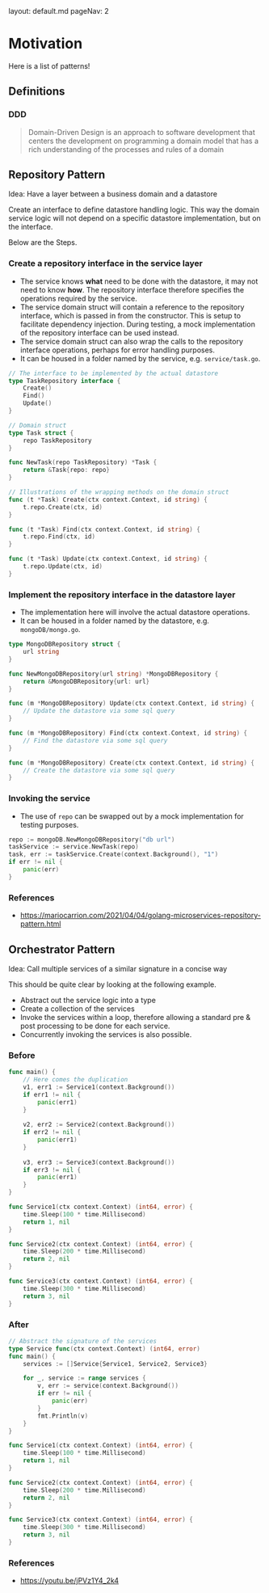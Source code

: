 <frontmatter>
  layout: default.md
  pageNav: 2
</frontmatter>

# Motivation

Here is a list of patterns!

## Definitions

### DDD

> Domain-Driven Design is an approach to software development that centers the development on programming a domain model that has a rich understanding of the processes and rules of a domain

## Repository Pattern

Idea: Have a layer between a business domain and a datastore

Create an interface to define datastore handling logic. This way the domain service logic will not depend on a specific datastore implementation, but on the interface.

Below are the Steps.

### Create a repository interface in the service layer

- The service knows **what** need to be done with the datastore, it may not need to know **how**. The repository interface therefore specifies the operations required by the service.
- The service domain struct will contain a reference to the repository interface, which is passed in from the constructor. This is setup to facilitate dependency injection. During testing, a mock implementation of the repository interface can be used instead.
- The service domain struct can also wrap the calls to the repository interface operations, perhaps for error handling purposes.
- It can be housed in a folder named by the service, e.g. `service/task.go`.

```go
// The interface to be implemented by the actual datastore
type TaskRepository interface {
    Create()
    Find()
    Update()
}

// Domain struct
type Task struct {
    repo TaskRepository
}

func NewTask(repo TaskRepository) *Task {
    return &Task{repo: repo}
}

// Illustrations of the wrapping methods on the domain struct
func (t *Task) Create(ctx context.Context, id string) {
    t.repo.Create(ctx, id)
}

func (t *Task) Find(ctx context.Context, id string) {
    t.repo.Find(ctx, id)
}

func (t *Task) Update(ctx context.Context, id string) {
    t.repo.Update(ctx, id)
}
```

### Implement the repository interface in the datastore layer

- The implementation here will involve the actual datastore operations.
- It can be housed in a folder named by the datastore, e.g. `mongoDB/mongo.go`.

```go
type MongoDBRepository struct {
    url string
}

func NewMongoDBRepository(url string) *MongoDBRepository {
    return &MongoDBRepository{url: url}
}

func (m *MongoDBRepository) Update(ctx context.Context, id string) {
    // Update the datastore via some sql query
}

func (m *MongoDBRepository) Find(ctx context.Context, id string) {
    // Find the datastore via some sql query
}

func (m *MongoDBRepository) Create(ctx context.Context, id string) {
    // Create the datastore via some sql query
}
```

### Invoking the service

- The use of `repo` can be swapped out by a mock implementation for testing purposes.

```go
repo := mongoDB.NewMongoDBRepository("db url")
taskService := service.NewTask(repo)
task, err := taskService.Create(context.Background(), "1")
if err != nil {
    panic(err)
}
```

### References

- https://mariocarrion.com/2021/04/04/golang-microservices-repository-pattern.html

## Orchestrator Pattern

Idea: Call multiple services of a similar signature in a concise way

This should be quite clear by looking at the following example.

- Abstract out the service logic into a type
- Create a collection of the services
- Invoke the services within a loop, therefore allowing a standard pre & post processing to be done for each service.
- Concurrently invoking the services is also possible.

### Before

```go
func main() {
    // Here comes the duplication
    v1, err1 := Service1(context.Background())
    if err1 != nil {
        panic(err1)
    }
    
    v2, err2 := Service2(context.Background())
    if err2 != nil {
        panic(err1)
    }
    
    v3, err3 := Service3(context.Background())
    if err3 != nil {
        panic(err1)
    }
}

func Service1(ctx context.Context) (int64, error) {
    time.Sleep(100 * time.Millisecond)
    return 1, nil
}

func Service2(ctx context.Context) (int64, error) {
    time.Sleep(200 * time.Millisecond)
    return 2, nil
}

func Service3(ctx context.Context) (int64, error) {
    time.Sleep(300 * time.Millisecond)
    return 3, nil
}
```

### After

```go
// Abstract the signature of the services
type Service func(ctx context.Context) (int64, error)
func main() {
    services := []Service{Service1, Service2, Service3}

    for _, service := range services {
        v, err := service(context.Background())
        if err != nil {
            panic(err)
        }
        fmt.Println(v)
    }
}

func Service1(ctx context.Context) (int64, error) {
    time.Sleep(100 * time.Millisecond)
    return 1, nil
}

func Service2(ctx context.Context) (int64, error) {
    time.Sleep(200 * time.Millisecond)
    return 2, nil
}

func Service3(ctx context.Context) (int64, error) {
    time.Sleep(300 * time.Millisecond)
    return 3, nil
}
```

### References

- https://youtu.be/jPVz1Y4_2k4
